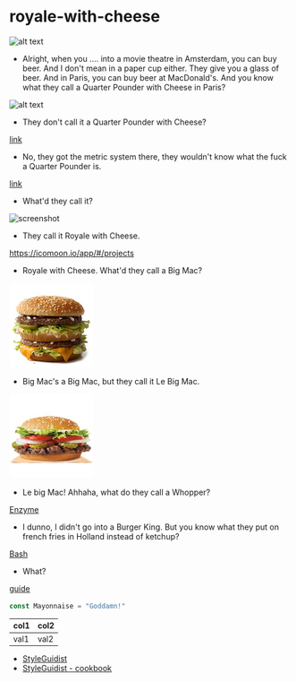 # royale-with-cheese

![alt text](path/to/img.png)
- Alright, when you .... into a movie theatre in Amsterdam, you can buy beer. And I don't mean in a paper cup either. 
They give you a glass of beer. And in Paris, you can buy beer at MacDonald's. And you know what they call a 
Quarter Pounder with Cheese in Paris?

![alt text](./path/to/img.png)
- They don't call it a Quarter Pounder with Cheese?

[link](some/file.txt)
- No, they got the metric system there, they wouldn't know what the fuck a Quarter Pounder is.

[link](/some/file.txt)
- What'd they call it?

![screenshot](/assets/images/some-image_1.png)
- They call it Royale with Cheese.

https://icomoon.io/app/#/projects
- Royale with Cheese. What'd they call a Big Mac?

![](images/bigmac.jpg)
- Big Mac's a Big Mac, but they call it Le Big Mac.

![](images/whopper.jpg)
- Le big Mac! Ahhaha, what do they call a Whopper?

[Enzyme](https://devhints.io/enzyme)
- I dunno, I didn't go into a Burger King. But you know what they put on french fries in Holland instead of ketchup?

[Bash](https://devhints.io/bash)
- What?

[guide](https://niketech.com/)
```js
const Mayonnaise = "Goddamn!"
```
| **col1** | **col2** |
| ----------| ------- |
| val1      | val2    |

- [StyleGuidist](https://react-styleguidist.js.org/examples/basic/)
- [StyleGuidist - cookbook](https://react-styleguidist.js.org/docs/cookbook.html)

